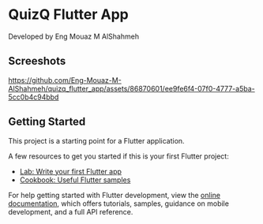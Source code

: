 # QuizQ Flutter App

Developed by Eng Mouaz M AlShahmeh

## Screeshots

https://github.com/Eng-Mouaz-M-AlShahmeh/quizq_flutter_app/assets/86870601/ee9fe6f4-07f0-4777-a5ba-5cc0b4c94bbd

## Getting Started

This project is a starting point for a Flutter application.

A few resources to get you started if this is your first Flutter project:

- [Lab: Write your first Flutter app](https://docs.flutter.dev/get-started/codelab)
- [Cookbook: Useful Flutter samples](https://docs.flutter.dev/cookbook)

For help getting started with Flutter development, view the
[online documentation](https://docs.flutter.dev/), which offers tutorials,
samples, guidance on mobile development, and a full API reference.

